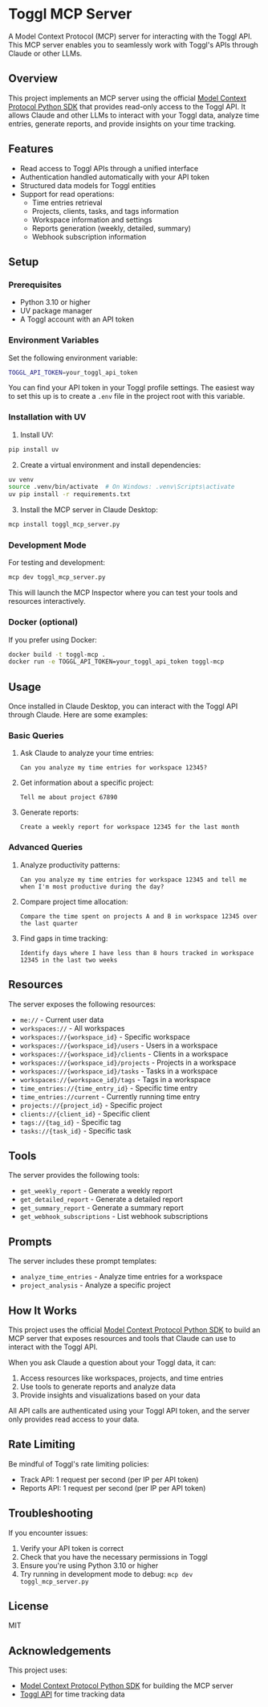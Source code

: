 # Toggl MCP Server

A Model Context Protocol (MCP) server for interacting with the Toggl API. This MCP server enables you to seamlessly work with Toggl's APIs through Claude or other LLMs.

## Overview

This project implements an MCP server using the official [Model Context Protocol Python SDK](https://github.com/modelcontextprotocol/python-sdk) that provides read-only access to the Toggl API. It allows Claude and other LLMs to interact with your Toggl data, analyze time entries, generate reports, and provide insights on your time tracking.

## Features

- Read access to Toggl APIs through a unified interface
- Authentication handled automatically with your API token
- Structured data models for Toggl entities
- Support for read operations:
  - Time entries retrieval
  - Projects, clients, tasks, and tags information
  - Workspace information and settings
  - Reports generation (weekly, detailed, summary)
  - Webhook subscription information

## Setup

### Prerequisites

- Python 3.10 or higher
- UV package manager
- A Toggl account with an API token

### Environment Variables

Set the following environment variable:

```bash
TOGGL_API_TOKEN=your_toggl_api_token
```

You can find your API token in your Toggl profile settings. The easiest way to set this up is to create a `.env` file in the project root with this variable.

### Installation with UV

1. Install UV:
```bash
pip install uv
```

2. Create a virtual environment and install dependencies:
```bash
uv venv
source .venv/bin/activate  # On Windows: .venv\Scripts\activate
uv pip install -r requirements.txt
```

3. Install the MCP server in Claude Desktop:
```bash
mcp install toggl_mcp_server.py
```

### Development Mode

For testing and development:

```bash
mcp dev toggl_mcp_server.py
```

This will launch the MCP Inspector where you can test your tools and resources interactively.

### Docker (optional)

If you prefer using Docker:

```bash
docker build -t toggl-mcp .
docker run -e TOGGL_API_TOKEN=your_toggl_api_token toggl-mcp
```

## Usage

Once installed in Claude Desktop, you can interact with the Toggl API through Claude. Here are some examples:

### Basic Queries

1. Ask Claude to analyze your time entries:
   ```
   Can you analyze my time entries for workspace 12345?
   ```

2. Get information about a specific project:
   ```
   Tell me about project 67890
   ```

3. Generate reports:
   ```
   Create a weekly report for workspace 12345 for the last month
   ```

### Advanced Queries

1. Analyze productivity patterns:
   ```
   Can you analyze my time entries for workspace 12345 and tell me when I'm most productive during the day?
   ```

2. Compare project time allocation:
   ```
   Compare the time spent on projects A and B in workspace 12345 over the last quarter
   ```

3. Find gaps in time tracking:
   ```
   Identify days where I have less than 8 hours tracked in workspace 12345 in the last two weeks
   ```

## Resources

The server exposes the following resources:

- `me://` - Current user data
- `workspaces://` - All workspaces
- `workspaces://{workspace_id}` - Specific workspace
- `workspaces://{workspace_id}/users` - Users in a workspace
- `workspaces://{workspace_id}/clients` - Clients in a workspace
- `workspaces://{workspace_id}/projects` - Projects in a workspace
- `workspaces://{workspace_id}/tasks` - Tasks in a workspace
- `workspaces://{workspace_id}/tags` - Tags in a workspace
- `time_entries://{time_entry_id}` - Specific time entry
- `time_entries://current` - Currently running time entry
- `projects://{project_id}` - Specific project
- `clients://{client_id}` - Specific client
- `tags://{tag_id}` - Specific tag
- `tasks://{task_id}` - Specific task

## Tools

The server provides the following tools:

- `get_weekly_report` - Generate a weekly report
- `get_detailed_report` - Generate a detailed report
- `get_summary_report` - Generate a summary report
- `get_webhook_subscriptions` - List webhook subscriptions

## Prompts

The server includes these prompt templates:

- `analyze_time_entries` - Analyze time entries for a workspace
- `project_analysis` - Analyze a specific project

## How It Works

This project uses the official [Model Context Protocol Python SDK](https://github.com/modelcontextprotocol/python-sdk) to build an MCP server that exposes resources and tools that Claude can use to interact with the Toggl API.

When you ask Claude a question about your Toggl data, it can:
1. Access resources like workspaces, projects, and time entries
2. Use tools to generate reports and analyze data
3. Provide insights and visualizations based on your data

All API calls are authenticated using your Toggl API token, and the server only provides read access to your data.

## Rate Limiting

Be mindful of Toggl's rate limiting policies:

- Track API: 1 request per second (per IP per API token)
- Reports API: 1 request per second (per IP per API token)

## Troubleshooting

If you encounter issues:

1. Verify your API token is correct
2. Check that you have the necessary permissions in Toggl
3. Ensure you're using Python 3.10 or higher
4. Try running in development mode to debug: `mcp dev toggl_mcp_server.py`

## License

MIT

## Acknowledgements

This project uses:
- [Model Context Protocol Python SDK](https://github.com/modelcontextprotocol/python-sdk) for building the MCP server
- [Toggl API](https://github.com/toggl/toggl_api_docs) for time tracking data